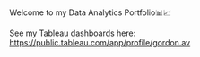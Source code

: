Welcome to my Data Analytics Portfolio📊📈

See my Tableau dashboards here: https://public.tableau.com/app/profile/gordon.av
